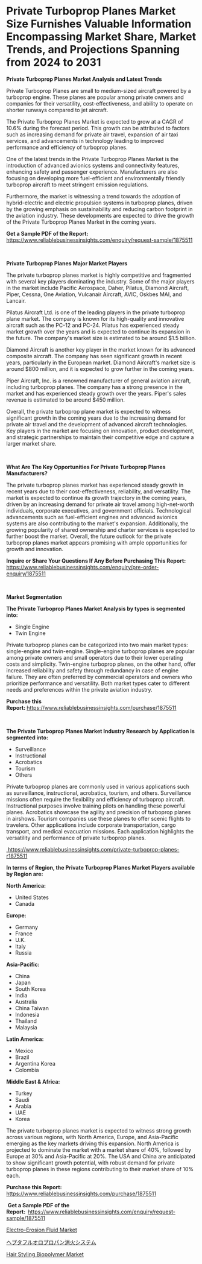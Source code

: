 <p><h1>Private Turboprop Planes Market Size Furnishes Valuable Information Encompassing Market Share, Market Trends, and Projections Spanning from 2024 to 2031</h1></p><p><strong>Private Turboprop Planes Market Analysis and Latest Trends</strong></p>
<p><p>Private Turboprop Planes are small to medium-sized aircraft powered by a turboprop engine. These planes are popular among private owners and companies for their versatility, cost-effectiveness, and ability to operate on shorter runways compared to jet aircraft.</p><p>The Private Turboprop Planes Market is expected to grow at a CAGR of 10.6% during the forecast period. This growth can be attributed to factors such as increasing demand for private air travel, expansion of air taxi services, and advancements in technology leading to improved performance and efficiency of turboprop planes.</p><p>One of the latest trends in the Private Turboprop Planes Market is the introduction of advanced avionics systems and connectivity features, enhancing safety and passenger experience. Manufacturers are also focusing on developing more fuel-efficient and environmentally friendly turboprop aircraft to meet stringent emission regulations.</p><p>Furthermore, the market is witnessing a trend towards the adoption of hybrid-electric and electric propulsion systems in turboprop planes, driven by the growing emphasis on sustainability and reducing carbon footprint in the aviation industry. These developments are expected to drive the growth of the Private Turboprop Planes Market in the coming years.</p></p>
<p><strong>Get a Sample PDF of the Report:&nbsp;</strong> <a href="https://www.reliablebusinessinsights.com/enquiry/request-sample/1875511">https://www.reliablebusinessinsights.com/enquiry/request-sample/1875511</a></p>
<p>&nbsp;</p>
<p><strong>Private Turboprop Planes Major Market Players</strong></p>
<p><p>The private turboprop planes market is highly competitive and fragmented with several key players dominating the industry. Some of the major players in the market include Pacific Aerospace, Daher, Pilatus, Diamond Aircraft, Piper, Cessna, One Aviation, Vulcanair Aircraft, AVIC, Oskbes MAI, and Lancair.</p><p>Pilatus Aircraft Ltd. is one of the leading players in the private turboprop plane market. The company is known for its high-quality and innovative aircraft such as the PC-12 and PC-24. Pilatus has experienced steady market growth over the years and is expected to continue its expansion in the future. The company's market size is estimated to be around $1.5 billion.</p><p>Diamond Aircraft is another key player in the market known for its advanced composite aircraft. The company has seen significant growth in recent years, particularly in the European market. Diamond Aircraft's market size is around $800 million, and it is expected to grow further in the coming years.</p><p>Piper Aircraft, Inc. is a renowned manufacturer of general aviation aircraft, including turboprop planes. The company has a strong presence in the market and has experienced steady growth over the years. Piper's sales revenue is estimated to be around $450 million.</p><p>Overall, the private turboprop plane market is expected to witness significant growth in the coming years due to the increasing demand for private air travel and the development of advanced aircraft technologies. Key players in the market are focusing on innovation, product development, and strategic partnerships to maintain their competitive edge and capture a larger market share.</p></p>
<p>&nbsp;</p>
<p><strong>What Are The Key Opportunities For Private Turboprop Planes Manufacturers?</strong></p>
<p><p>The private turboprop planes market has experienced steady growth in recent years due to their cost-effectiveness, reliability, and versatility. The market is expected to continue its growth trajectory in the coming years, driven by an increasing demand for private air travel among high-net-worth individuals, corporate executives, and government officials. Technological advancements such as fuel-efficient engines and advanced avionics systems are also contributing to the market's expansion. Additionally, the growing popularity of shared ownership and charter services is expected to further boost the market. Overall, the future outlook for the private turboprop planes market appears promising with ample opportunities for growth and innovation.</p></p>
<p><strong>Inquire or Share Your Questions If Any Before Purchasing This Report:</strong> <a href="https://www.reliablebusinessinsights.com/enquiry/pre-order-enquiry/1875511">https://www.reliablebusinessinsights.com/enquiry/pre-order-enquiry/1875511</a></p>
<p>&nbsp;</p>
<p><strong>Market Segmentation</strong></p>
<p><strong>The Private Turboprop Planes Market Analysis by types is segmented into:</strong></p>
<p><ul><li>Single Engine</li><li>Twin Engine</li></ul></p>
<p><p>Private turboprop planes can be categorized into two main market types: single-engine and twin-engine. Single-engine turboprop planes are popular among private owners and small operators due to their lower operating costs and simplicity. Twin-engine turboprop planes, on the other hand, offer increased reliability and safety through redundancy in case of engine failure. They are often preferred by commercial operators and owners who prioritize performance and versatility. Both market types cater to different needs and preferences within the private aviation industry.</p></p>
<p><strong>Purchase this Report:&nbsp;</strong><a href="https://www.reliablebusinessinsights.com/purchase/1875511">https://www.reliablebusinessinsights.com/purchase/1875511</a></p>
<p>&nbsp;</p>
<p><strong>The Private Turboprop Planes Market Industry Research by Application is segmented into:</strong></p>
<p><ul><li>Surveillance</li><li>Instructional</li><li>Acrobatics</li><li>Tourism</li><li>Others</li></ul></p>
<p><p>Private turboprop planes are commonly used in various applications such as surveillance, instructional, acrobatics, tourism, and others. Surveillance missions often require the flexibility and efficiency of turboprop aircraft. Instructional purposes involve training pilots on handling these powerful planes. Acrobatics showcase the agility and precision of turboprop planes in airshows. Tourism companies use these planes to offer scenic flights to travelers. Other applications include corporate transportation, cargo transport, and medical evacuation missions. Each application highlights the versatility and performance of private turboprop planes.</p></p>
<p><a href="https://www.reliablebusinessinsights.com/private-turboprop-planes-r1875511">&nbsp;https://www.reliablebusinessinsights.com/private-turboprop-planes-r1875511</a></p>
<p><strong>In terms of Region, the Private Turboprop Planes Market Players available by Region are:</strong></p>
<p>
    <p> <strong> North America: </strong>
        <ul>
            <li>United States</li>
            <li>Canada</li>
        </ul>
        </p> 
    <p> <strong> Europe: </strong>
        <ul>
            <li>Germany</li>
            <li>France</li>
            <li>U.K.</li>
            <li>Italy</li>
            <li>Russia</li>
        </ul>
        </p> 
    <p> <strong> Asia-Pacific: </strong>
        <ul>
            <li>China</li>
            <li>Japan</li>
            <li>South Korea</li>
            <li>India</li>
            <li>Australia</li>
            <li>China Taiwan</li>
            <li>Indonesia</li>
            <li>Thailand</li>
            <li>Malaysia</li>
        </ul>
        </p> 
    <p> <strong> Latin America: </strong>
        <ul>
            <li>Mexico</li>
            <li>Brazil</li>
            <li>Argentina Korea</li>
            <li>Colombia</li>
        </ul>
        </p> 
    <p> <strong> Middle East & Africa: </strong>
        <ul>
            <li>Turkey</li>
            <li>Saudi</li>
            <li>Arabia</li>
            <li>UAE</li>
            <li>Korea</li>
        </ul>
    </p>
    </p>
<p><p>The private turboprop planes market is expected to witness strong growth across various regions, with North America, Europe, and Asia-Pacific emerging as the key markets driving this expansion. North America is projected to dominate the market with a market share of 40%, followed by Europe at 30% and Asia-Pacific at 20%. The USA and China are anticipated to show significant growth potential, with robust demand for private turboprop planes in these regions contributing to their market share of 10% each.</p></p>
<p><strong>Purchase this Report: </strong><a href="https://www.reliablebusinessinsights.com/purchase/1875511">https://www.reliablebusinessinsights.com/purchase/1875511</a></p>
<p>&nbsp;<strong>Get a Sample PDF of the Report:&nbsp;&nbsp;</strong><a href="https://www.reliablebusinessinsights.com/enquiry/request-sample/1875511">https://www.reliablebusinessinsights.com/enquiry/request-sample/1875511</a></p>
<p><strong></strong></p>
<p><p><a href="https://github.com/MaraKoelpin2023/Market-Research-Report-List-1/blob/main/electro-erosion-fluid-market.md">Electro-Erosion Fluid Market</a></p><p><a href="https://github.com/LenoraKris2023/Market-Research-Report-List-1/blob/main/9447662121788.md">ヘプタフルオロプロパン消火システム</a></p><p><a href="https://github.com/maudAbbott7/Market-Research-Report-List-1/blob/main/hair-styling-biopolymer-market.md">Hair Styling Biopolymer Market</a></p></p>